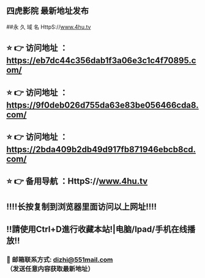 ## 四虎影院 最新地址发布 
##永 久 域 名 HttpS://www.4hu.tv
## ⭐️ 👉 访问地址 ：https://eb7dc44c356dab1f3a06e3c1c4f70895.com/
## ⭐️ 👉 访问地址 ：https://9f0deb026d755da63e83be056466cda8.com/
## ⭐️ 👉 访问地址 ：https://2bda409b2db49d917fb871946ebcb8cd.com/
## ⭐️ 👉 备用导航 ：HttpS://www.4hu.tv
## ‼️‼️长按复制到浏览器里面访问以上网址‼️‼️ 
## ‼️請使用Ctrl+D進行收藏本站!|电脑/Ipad/手机在线播放‼️  
### 📧 邮箱联系方式: dizhi@551mail.com （发送任意内容获取最新地址）
